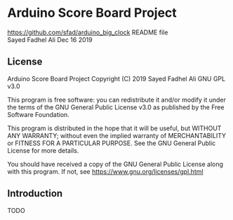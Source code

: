 # Arduino Score Board Project
https://github.com/sfad/arduino_big_clock 
README file  
Sayed Fadhel Ali
Dec 16 2019

## License
Arduino Score Board Project Copyright (C) 2019 Sayed Fadhel Ali GNU GPL v3.0

This program is free software: you can redistribute it and/or modify it under the terms of the GNU General Public License v3.0 as published by the Free Software Foundation.

This program is distributed in the hope that it will be useful, but WITHOUT ANY WARRANTY; without even the implied warranty of MERCHANTABILITY or FITNESS FOR A PARTICULAR PURPOSE.  See the GNU General Public License for more details.

You should have received a copy of the GNU General Public License along with this program. If not, see <https://www.gnu.org/licenses/gpl.html>

## Introduction
TODO

